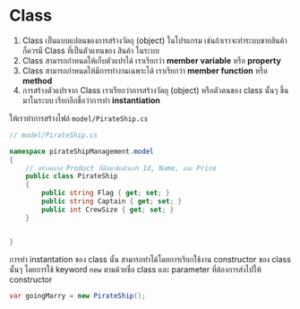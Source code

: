
# Class

1. Class เป็นแบบแปลนของการสร้างวัตถุ (object) ในโปรแกรม เช่นถ้าเราจะทำระบบขายสินค้า ก็ควรมี Class ที่เป็นตัวแทนของ สินค้า ในระบบ
2. Class สามารถกำหนดให้เก็บตัวแปรได้ เราเรียกว่า **member variable** หรือ **property**
3. Class สามารถกำหนดให้มีการทำงานเฉพาะได้ เราเรียกว่า **member function** หรือ **method**
4. การสร้างตัวแปรจาก Class เราเรียกว่าการสร้างวัตถุ (object) หรือตัวตนของ class นั้นๆ ขึ้นมาในระบบ เรียกอีกชื่อว่าการทำ **instantiation**

ให้เราทำการสร้างไฟล์ `model/PirateShip.cs`

```cs
// model/PirateShip.cs

namespace pirateShipManagement.model
{
    // สร้างคลาส Product ที่มีสมาชิกตัวแปร Id, Name, และ Price 
    public class PirateShip
    {
        public string Flag { get; set; }
        public string Captain { get; set; }
        public int CrewSize { get; set; }
    }


}
```

การทำ instantation ของ class นั้น สามารถทำได้โดยการเรียกใช้งาน constructor ของ class นั้นๆ โดยการใช้ keyword `new` ตามด้วยชื่อ class และ parameter ที่ต้องการส่งไปให้ constructor

```cs
var goingMarry = new PirateShip();
```